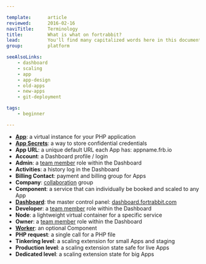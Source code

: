 ```yaml
---

template:      article
reviewed:      2016-02-16
naviTitle:     Terminology
title:         What is what on fortrabbit?
lead:          You'll find many capitalized words here in this documentation here. These words refer to fortrabbit "creations". This list shall give you an overview:
group:         platform

seeAlsoLinks:
    - dashboard
    - scaling
    - app
    - app-design
    - old-apps
    - new-apps
    - git-deployment

tags:
    - beginner

---
```


* **[App](app)**: a virtual instance for your PHP application
* **[App Secrets](secrets)**: a way to store confidential credentials
* **App URL**: a unique default URL each App has: appname.frb.io
* **Account**: a Dashboard profile / login
* **Admin**: a [team member](collaboration) role within the Dashboard
* **Activities**: a history log in the Dashboard
* **Billing Contact**: payment and billing group for Apps
* **Company**: [collaboration](collaboration) group
* **Component**: a service that can individually be booked and scaled to any App
* **[Dashboard](dashboard)**: the master control panel: [dashboard.fortrabbit.com](https://dashboard.fortrabbit.com)
* **Developer**: a [team member](collaboration) role within the Dashboard
* **Node**: a lightweight virtual container for a specific service
* **Owner**: a [team member](collaboration) role within the Dashboard
* **[Worker](worker)**: an optional Component
* **PHP request**: a single call for a PHP file
* **Tinkering level**: a scaling extension for small Apps and staging
* **Production level**: a scaling extension state safe for live Apps
* **Dedicated level**: a scaling extension state for big Apps


